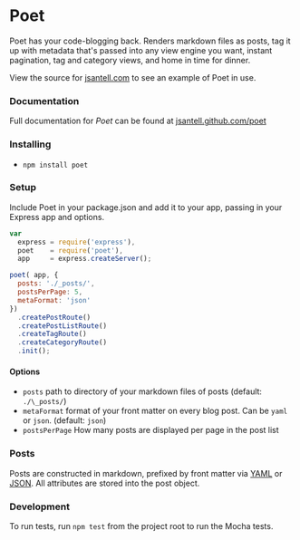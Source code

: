 Poet
======

Poet has your code-blogging back. Renders markdown files as posts, tag it up with metadata that's passed into any view engine you want, instant pagination, tag and category views, and home in time for dinner.

View the source for [jsantell.com](https://github.com/jsantell/jsantell.com) to see an example of Poet in use.

### Documentation

Full documentation for *Poet* can be found at [jsantell.github.com/poet](https://github.com/jsantell/poet)

### Installing

* `npm install poet`

### Setup

Include Poet in your package.json and add it to your app, passing in your Express app and options.
```javascript
var
  express = require('express'),
  poet    = require('poet'),
  app     = express.createServer();

poet( app, {
  posts: './_posts/',
  postsPerPage: 5,
  metaFormat: 'json'
})
  .createPostRoute()
  .createPostListRoute()
  .createTagRoute()
  .createCategoryRoute()
  .init();
```

#### Options

* `posts` path to directory of your markdown files of posts (default: `./\_posts/`)
* `metaFormat` format of your front matter on every blog post. Can be `yaml` or `json`. (default: `json`)
* `postsPerPage` How many posts are displayed per page in the post list

### Posts

Posts are constructed in markdown, prefixed by front matter via [YAML](https://github.com/mojombo/jekyll/wiki/YAML-Front-Matter) or [JSON](https://github.com/jsantell/node-json-front-matter). All attributes are stored into the post object.

### Development

To run tests, run `npm test` from the project root to run the Mocha tests.

